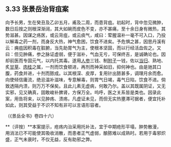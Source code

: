 ## 3.33 张景岳治背疽案

向予长男，生在癸丑及乙卯五月，甫及二周，而患背疽。初起时，背中忽见微肿，数日后按之则根深渐阔，其大如碗而皮色不变，亦不甚痛，至十余日身有微热，其势滋甚。因谋之疡医，或云背疽，或云痰气，咸曰：荤腥温补一毫不可入口，乃投以解毒之药一剂，而身反大热，神气愈困，饮食不进矣。予危惧之甚，因思丹溪有云：痈疽因积毒在脏腑，当先助胃气为主，使根本坚固，而以行经活血佐之。又曰：但见肿痛，参之脉证虚弱，便于滋补，气血无亏，可保终吉，是诚确论也。因却前医而专固元气，以内托其毒。遂用[人参](https://www.gmzyjc.com/read/bc/bc17-0.1.1.0.0.md)三钱、制[附子](https://www.gmzyjc.com/read/bc/bc07-0.1.0.0.0.md)一钱，佐以[当归](https://www.gmzyjc.com/read/bc/bc17-0.3.3.0.0.md)、熟地、炙[甘草](https://www.gmzyjc.com/read/bc/bc17-0.1.8.0.0.md)、[肉桂](https://www.gmzyjc.com/read/bc/bc07-0.3.0.0.0.md)之属，一剂而饮食顿进，再剂而神采如旧，抑何神也。由是驰其口腹，药食并进，十剂而脓成。以其根深、皮厚，复用针出脓甚多，调理月余而愈。向使倾信庸流，绝忌温补滋味，专意解毒，则胃气日竭，毒气日陷，饮食不进。倘致透隔内溃，则万万不保矣。且此儿素无虚病，何敢乃尔。盖以其既属阴证，又无实邪，见又确真，固敢峻补脾肾，方保万全。呜呼，医之关系皆是类也。因录此案，用告将来，以见肿疡、溃疡，凡虚证未见，而但无实热壅滞可据者，便宜托补如此，则其受益于不识不知有非可以言语形容者。

（《景岳全书》卷四十六）

**〔评按〕**本案提示，疮疡内治采用托补法，宜于中期疮形平塌，肿势散漫，用消法已不可能使其吸收消散，而患者正气虚弱，酿脓难以成熟时。若用于毒邪炽盛，正气未衰时，不仅无益，反有助邪之弊。
